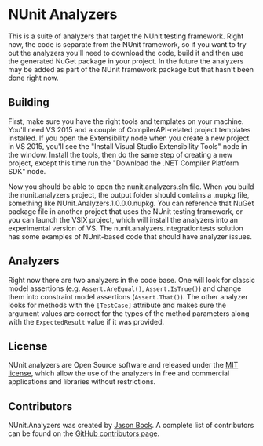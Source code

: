# NUnit Analyzers #

This is a suite of analyzers that target the NUnit testing framework. Right now, the code is separate from the NUnit framework, so if you want to try out the analyzers you'll need to download the code, build it and then use the generated NuGet package in your project. In the future the analyzers may be added as part of the NUnit framework package but that hasn't been done right now.

## Building ##

First, make sure you have the right tools and templates on your machine. You'll need VS 2015 and a couple of CompilerAPI-related project templates installed. If you open the Extensibility node when you create a new project in VS 2015, you'll see the "Install Visual Studio Extensibility Tools" node in the window. Install the tools, then do the same step of creating a new project, except this time run the "Download the .NET Compiler Platform SDK" node.

Now you should be able to open the nunit.analyzers.sln file. When you build the nunit.analyzers project, the output folder should contains a .nupkg file, something like NUnit.Analyzers.1.0.0.0.nupkg. You can reference that NuGet package file in another project that uses the NUnit testing framework, or you can launch the VSIX project, which will install the analyzers into an experimental version of VS. The nunit.analyzers.integrationtests solution has some examples of NUnit-based code that should have analyzer issues.

## Analyzers ##

Right now there are two analyzers in the code base. One will look for classic model assertions (e.g. `Assert.AreEqual()`, `Assert.IsTrue()`) and change them into constraint model assertions (`Assert.That()`). The other analyzer looks for methods with the `[TestCase]` attribute and makes sure the argument values are correct for the types of the method parameters along with the `ExpectedResult` value if it was provided. 

## License ##

NUnit analyzers are Open Source software and released under the [MIT license](http://www.nunit.org/nuget/nunit3-license.txt), which allow the use of the analyzers in free and commercial applications and libraries without restrictions.

## Contributors ##

NUnit.Analyzers was created by [Jason Bock](https://www.github.com/jasonbock). A complete list of contributors can be found on the [GitHub contributors page](https://github.com/nunit/nunit.analyzers/graphs/contributors).

